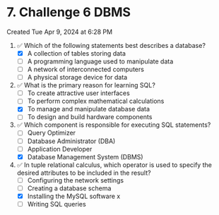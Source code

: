 # 7. Challenge 6 DBMS
Created Tue Apr 9, 2024 at 6:28 PM


1. ✅ Which of the following statements best describes a database?
   - [x] A collection of tables storing data
   - [ ] A programming language used to manipulate data
   - [ ] A network of interconnected computers
   - [ ] A physical storage device for data
2. ✅ What is the primary reason for learning SQL?
   - [ ] To create attractive user interfaces
   - [ ] To perform complex mathematical calculations
   - [x] To manage and manipulate database data
   - [ ] To design and build hardware components
3. ✅ Which component is responsible for executing SQL statements?
   - [ ] Query Optimizer
   - [ ] Database Administrator (DBA)
   - [ ] Application Developer
   - [x] Database Management System (DBMS)
4. ✅ In tuple relational calculus, which operator is used to specify the desired attributes to be included in the result?
   - [ ] Configuring the network settings
   - [ ] Creating a database schema
   - [x] Installing the MySQL software x
   - [ ] Writing SQL queries
